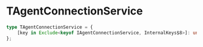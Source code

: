 # TAgentConnectionService

```ts
type TAgentConnectionService = {
    [key in Exclude<keyof IAgentConnectionService, InternalKeys$8>]: unknown;
};
```


